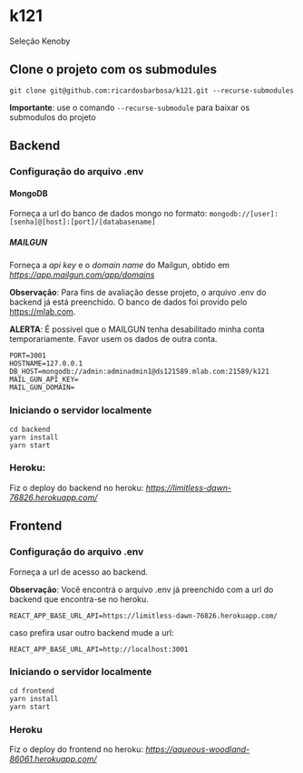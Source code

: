 # k121
Seleção Kenoby

## Clone o projeto com os submodules
`git clone git@github.com:ricardosbarbosa/k121.git --recurse-submodules`

**Importante**: use o comando `--recurse-submodule` para baixar os submodulos do projeto

## Backend

### Configuração do arquivo .env 
#### MongoDB
Forneça a url do banco de dados mongo no formato:
`mongodb://[user]:[senha]@[host]:[port]/[databasename]`

##### MAILGUN
Forneça a _api key_ e o _domain name_ do Mailgun, obtido em _https://app.mailgun.com/app/domains_

**Observação**: Para fins de avaliação desse projeto, o arquivo .env do backend já está preenchido. 
O banco de dados foi provido pelo https://mlab.com.

**ALERTA**: É possivel que o MAILGUN tenha desabilitado minha conta temporariamente. Favor usem os dados de outra conta.

	PORT=3001
	HOSTNAME=127.0.0.1
	DB_HOST=mongodb://admin:adminadmin1@ds121589.mlab.com:21589/k121
	MAIL_GUN_API_KEY=
	MAIL_GUN_DOMAIN=

### Iniciando o servidor localmente
	cd backend
	yarn install 
	yarn start

### Heroku:
Fiz o deploy do backend no heroku: _https://limitless-dawn-76826.herokuapp.com/_

## Frontend

### Configuração do arquivo .env 
Forneça a url de acesso ao backend.

**Observação**: Você encontrá o arquivo .env já preenchido com a url do backend que encontra-se no heroku.

	REACT_APP_BASE_URL_API=https://limitless-dawn-76826.herokuapp.com/

caso prefira usar outro backend mude a url:
	
	REACT_APP_BASE_URL_API=http://localhost:3001 

### Iniciando o servidor localmente
	cd frontend
	yarn install
	yarn start

### Heroku
Fiz o deploy do frontend no heroku: _https://aqueous-woodland-86061.herokuapp.com/_
